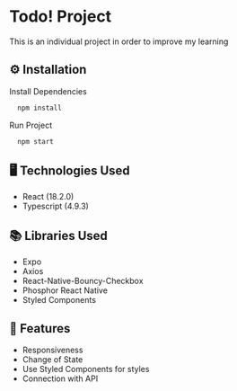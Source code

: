 # Todo! Project

This is an individual project in order to improve my learning

## ⚙️ Installation

Install Dependencies

```bash
  npm install
```

Run Project

```bash
  npm start
```

## 🖥️ Technologies Used

- React (18.2.0)
- Typescript (4.9.3)

## 📚 Libraries Used

- Expo
- Axios
- React-Native-Bouncy-Checkbox
- Phosphor React Native
- Styled Components

## 🚀 Features

- Responsiveness
- Change of State
- Use Styled Components for styles
- Connection with API
